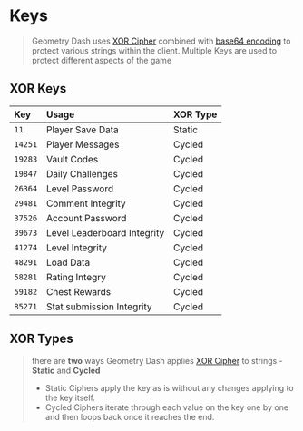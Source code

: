 # Keys

> Geometry Dash uses [XOR Cipher](/docs/topics/Algorithms/Xor.md) combined with [base64 encoding](/docs/topics/Algorithms/Base64.md) to protect various strings within the client. Multiple Keys are used to protect different aspects of the game

## XOR Keys

| Key     | Usage                       | XOR Type |
| :------ | :-------------------------- | :------- |
| `11`    | Player Save Data            | Static   |
| `14251` | Player Messages             | Cycled   |
| `19283` | Vault Codes                 | Cycled   |
| `19847` | Daily Challenges            | Cycled   |
| `26364` | Level Password              | Cycled   |
| `29481` | Comment Integrity           | Cycled   |
| `37526` | Account Password            | Cycled   |
| `39673` | Level Leaderboard Integrity | Cycled   |
| `41274` | Level Integrity             | Cycled   |
| `48291` | Load Data                   | Cycled   |
| `58281` | Rating Integry              | Cycled   |
| `59182` | Chest Rewards               | Cycled   |
| `85271` | Stat submission Integrity   | Cycled   |

## XOR Types

> there are **two** ways Geometry Dash applies [XOR Cipher](/docs/topics/Algorithms/Xor.md) to strings - **Static** and **Cycled**
>
> - Static Ciphers apply the key as is without any changes applying to the key itself.
> - Cycled Ciphers iterate through each value on the key one by one and then loops back once it reaches the end.


